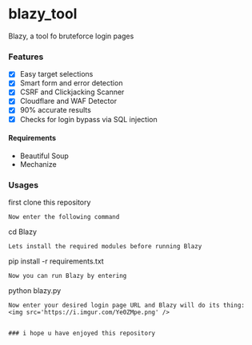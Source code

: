# blazy_tool
Blazy, a tool fo bruteforce login pages


### Features
- [x] Easy target selections
- [x] Smart form and error detection
- [x] CSRF and Clickjacking Scanner
- [x] Cloudflare and WAF Detector
- [x] 90% accurate results
- [x] Checks for login bypass via SQL injection

#### Requirements
- Beautiful Soup
- Mechanize
### Usages
first clone this repository 
```
Now enter the following command
```
cd Blazy
```
Lets install the required modules before running Blazy
```
pip install -r requirements.txt
```
Now you can run Blazy by entering
```
python blazy.py
```
Now enter your desired login page URL and Blazy will do its thing:
<img src='https://i.imgur.com/Ye0ZMpe.png' />


### i hope u have enjoyed this repository
